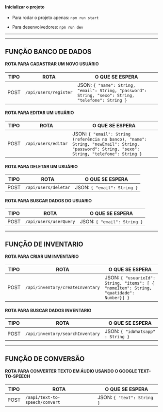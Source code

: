 


#### Inicializar o projeto

- Para rodar o projeto apenas:
`npm run start`

- Para desenvolvedores:
`npm run dev`

---

---


## FUNÇÃO BANCO DE DADOS

#### ROTA PARA CADASTRAR UM NOVO USUÁRIO

| TIPO  | ROTA                         | O QUE SE ESPERA                                            |
|-------|------------------------------|-----------------------------------------------------------|
| POST  | `/api/users/register`         | JSON: `{ "name": String, "email": String, "password": String, "sexo": String, "telefone": String }` |

#### ROTA PARA EDITAR UM USUÁRIO

| TIPO  | ROTA                         | O QUE SE ESPERA                                            |
|-------|------------------------------|-----------------------------------------------------------|
| POST  | `/api/users/editar`           | JSON: `{ "email": String (referência no banco), "name": String, "newEmail": String, "password": String, "sexo": String, "telefone": String }` |

#### ROTA PARA DELETAR UM USUÁRIO

| TIPO  | ROTA                         | O QUE SE ESPERA                                            |
|-------|------------------------------|-----------------------------------------------------------|
| POST  | `/api/users/deletar`          | JSON: `{ "email": String }`                               |

#### ROTA PARA BUSCAR DADOS DO USUARIO

| TIPO  | ROTA                         | O QUE SE ESPERA                                            |
|-------|------------------------------|-----------------------------------------------------------|
| POST  | `/api/users/userQuery`          | JSON: `{ "email": String }`                               |



---

## FUNÇÃO DE INVENTARIO

#### ROTA PARA CRIAR UM INVENTARIO

| TIPO  | ROTA                         | O QUE SE ESPERA                                            |
|-------|------------------------------|-----------------------------------------------------------|
| POST  | `/api/inventory/createInventary`| JSON: `{ "usuarioId": String, "items": [ { "nomeItem": String, "quatidade": Number}] }`                                |

#### ROTA PARA BUSCAR DADOS INVENTARIO

| TIPO  | ROTA                         | O QUE SE ESPERA                                            |
|-------|------------------------------|-----------------------------------------------------------|
| POST  | `/api/inventory/searchInventary` | JSON: `{ "idWhatsapp" : String }`                                |



---

## FUNÇÃO DE CONVERSÃO

#### ROTA PARA CONVERTER TEXTO EM ÁUDIO USANDO O GOOGLE TEXT-TO-SPEECH

| TIPO  | ROTA                         | O QUE SE ESPERA                                            |
|-------|------------------------------|-----------------------------------------------------------|
| POST  | `/aapi/text-to-speech/convert`| JSON: `{ "text": String }`                                |

